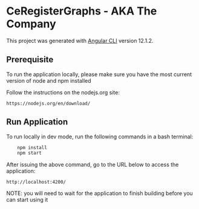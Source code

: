 # CeRegisterGraphs - AKA The Company

This project was generated with [Angular CLI](https://github.com/angular/angular-cli) version 12.1.2.

## Prerequisite
To run the application locally, please make sure you have the most current version of node and npm installed

Follow the instructions on the nodejs.org site:

`https://nodejs.org/en/download/`

## Run Application

To run locally in dev mode, run the following commands in a bash terminal:

```bash
	npm install
	npm start
```

After issuing the above command, go to the URL below to access the application:

`http://localhost:4200/`

NOTE: you will need to wait for the application to finish building before you can start using it
